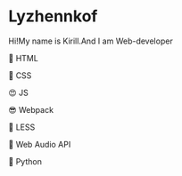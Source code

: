 # Lyzhennkof

Hi!My name is Kirill.And I am Web-developer

🤪 HTML

🤩 CSS

😍 JS

😎 Webpack 

🧐 LESS

🤯 Web Audio API

🐍 Python 
